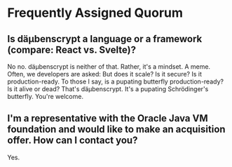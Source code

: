 # Frequently Assigned Quorum

## Is däμbenscrypt a language or a framework (compare: React vs. Svelte)?

No no. däμbenscrypt is neither of that. Rather, it's a mindset. A meme.  Often,
we developers are asked: But does it scale? Is it secure? Is it
production-ready. To those I say, is a pupating butterfly production-ready?  Is
it alive or dead? That's däμbenscrypt. It's a pupating Schrödinger's butterfly.
You're welcome.

## I'm a representative with the Oracle Java VM foundation and would like to make an acquisition offer. How can I contact you?

Yes.


